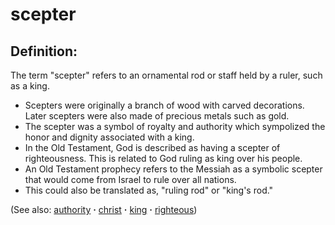 # scepter #

## Definition: ##

The term "scepter" refers to an ornamental rod or staff held by a ruler, such as a king.

* Scepters were originally a branch of wood with carved decorations. Later scepters were also made of precious metals such as gold.
* The scepter was a symbol of royalty and authority which sympolized the honor and dignity associated with a king.
* In the Old Testament, God is described as having a scepter of righteousness. This is related to God ruling as king over his people.
* An Old Testament prophecy refers to the Messiah as a symbolic scepter that would come from Israel to rule over all nations.
* This could also be translated as, "ruling rod" or "king's rod."

(See also: [authority](../kt/authority.md) **·** [christ](../kt/christ.md) **·** [king](../other/king.md) **·** [righteous](../kt/righteous.md))

